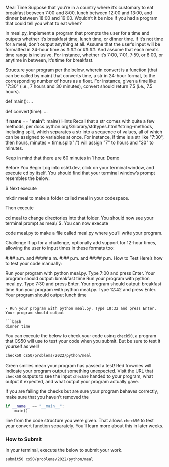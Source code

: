 Meal Time
Suppose that you’re in a country where it’s customary to eat breakfast between 7:00 and 8:00, lunch between 12:00 and 13:00, and dinner between 18:00 and 19:00. Wouldn’t it be nice if you had a program that could tell you what to eat when?

In meal.py, implement a program that prompts the user for a time and outputs whether it’s breakfast time, lunch time, or dinner time. If it’s not time for a meal, don’t output anything at all. Assume that the user’s input will be formatted in 24-hour time as #:## or ##:##. And assume that each meal’s time range is inclusive. For instance, whether it’s 7:00, 7:01, 7:59, or 8:00, or anytime in between, it’s time for breakfast.

Structure your program per the below, wherein convert is a function (that can be called by main) that converts time, a str in 24-hour format, to the corresponding number of hours as a float. For instance, given a time like "7:30" (i.e., 7 hours and 30 minutes), convert should return 7.5 (i.e., 7.5 hours).

def main():
    ...


def convert(time):
    ...


if __name__ == "__main__":
    main()
Hints
Recall that a str comes with quite a few methods, per docs.python.org/3/library/stdtypes.html#string-methods, including split, which separates a str into a sequence of values, all of which can be assigned to variables at once. For instance, if time is a str like "7:30", then
hours, minutes = time.split(":")
will assign "7" to hours and "30" to minutes.

Keep in mind that there are 60 minutes in 1 hour.
Demo

Before You Begin
Log into cs50.dev, click on your terminal window, and execute cd by itself. You should find that your terminal window’s prompt resembles the below:

$
Next execute

mkdir meal
to make a folder called meal in your codespace.

Then execute

cd meal
to change directories into that folder. You should now see your terminal prompt as meal/ $. You can now execute

code meal.py
to make a file called meal.py where you’ll write your program.

Challenge
If up for a challenge, optionally add support for 12-hour times, allowing the user to input times in these formats too:

#:## a.m. and ##:## a.m.
#:## p.m. and ##:## p.m.
How to Test
Here’s how to test your code manually:

Run your program with python meal.py. Type 7:00 and press Enter. Your program should output:
breakfast time
Run your program with python meal.py. Type 7:30 and press Enter. Your program should output:
breakfast time
Run your program with python meal.py. Type 12:42 and press Enter. Your program should output
lunch time
```

- Run your program with python meal.py. Type 18:32 and press Enter. Your program should output

```bash
dinner time
```

You can execute the below to check your code using `check50`, a program that CS50 will use to test your code when you submit. But be sure to test it yourself as well!

```bash
check50 cs50/problems/2022/python/meal
```

Green smilies mean your program has passed a test! Red frownies will indicate your program output something unexpected. Visit the URL that `check50` outputs to see the input `check50` handed to your program, what output it expected, and what output your program actually gave.

If you are failing the checks but are sure your program behaves correctly, make sure that you haven’t removed the

```python
if __name__ == "__main__":
    main()
```

line from the code structure you were given. That allows `check50` to test your convert function separately. You’ll learn more about this in later weeks.

### How to Submit

In your terminal, execute the below to submit your work.

```bash
submit50 cs50/problems/2022/python/meal
```
